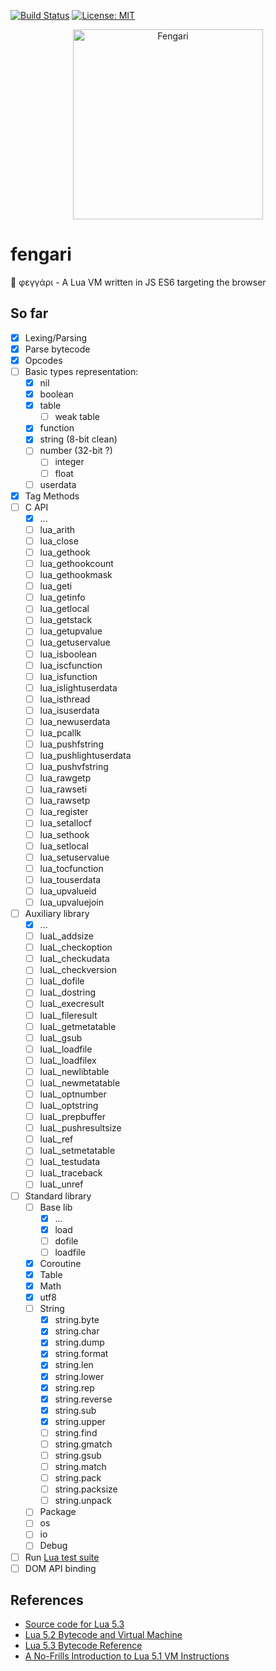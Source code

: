 [![Build Status](https://travis-ci.org/giann/fengari.svg?branch=master)](https://travis-ci.org/giann/fengari) [![License: MIT](https://img.shields.io/badge/License-MIT-yellow.svg)](https://opensource.org/licenses/MIT)

<p align="center">
    <img src="https://github.com/giann/fengari/raw/master/logo.png" alt="Fengari" width="304" height="304">
</p>

# fengari
🐺 φεγγάρι - A Lua VM written in JS ES6 targeting the browser

## So far

- [x] Lexing/Parsing
- [x] Parse bytecode
- [x] Opcodes
- [ ] Basic types representation:
    - [x] nil
    - [x] boolean
    - [x] table
        - [ ] weak table
    - [x] function
    - [x] string (8-bit clean)
    - [ ] number (32-bit ?)
        - [ ] integer
        - [ ] float
    - [ ] userdata
- [x] Tag Methods
- [ ] C API
    - [x] ...
    - [ ] lua_arith
    - [ ] lua_close
    - [ ] lua_gethook
    - [ ] lua_gethookcount
    - [ ] lua_gethookmask
    - [ ] lua_geti
    - [ ] lua_getinfo
    - [ ] lua_getlocal
    - [ ] lua_getstack
    - [ ] lua_getupvalue
    - [ ] lua_getuservalue
    - [ ] lua_isboolean
    - [ ] lua_iscfunction
    - [ ] lua_isfunction
    - [ ] lua_islightuserdata
    - [ ] lua_isthread
    - [ ] lua_isuserdata
    - [ ] lua_newuserdata
    - [ ] lua_pcallk
    - [ ] lua_pushfstring
    - [ ] lua_pushlightuserdata
    - [ ] lua_pushvfstring
    - [ ] lua_rawgetp
    - [ ] lua_rawseti
    - [ ] lua_rawsetp
    - [ ] lua_register
    - [ ] lua_setallocf
    - [ ] lua_sethook
    - [ ] lua_setlocal
    - [ ] lua_setuservalue
    - [ ] lua_tocfunction
    - [ ] lua_touserdata
    - [ ] lua_upvalueid
    - [ ] lua_upvaluejoin
- [ ] Auxiliary library
    - [x] ...
    - [ ] luaL_addsize
    - [ ] luaL_checkoption
    - [ ] luaL_checkudata
    - [ ] luaL_checkversion
    - [ ] luaL_dofile
    - [ ] luaL_dostring
    - [ ] luaL_execresult
    - [ ] luaL_fileresult
    - [ ] luaL_getmetatable
    - [ ] luaL_gsub
    - [ ] luaL_loadfile
    - [ ] luaL_loadfilex
    - [ ] luaL_newlibtable
    - [ ] luaL_newmetatable
    - [ ] luaL_optnumber
    - [ ] luaL_optstring
    - [ ] luaL_prepbuffer
    - [ ] luaL_pushresultsize
    - [ ] luaL_ref
    - [ ] luaL_setmetatable
    - [ ] luaL_testudata
    - [ ] luaL_traceback
    - [ ] luaL_unref
- [ ] Standard library
    - [ ] Base lib
        - [x] ...
        - [x] load
        - [ ] dofile
        - [ ] loadfile
    - [x] Coroutine
    - [x] Table
    - [x] Math
    - [x] utf8
    - [ ] String
        - [x] string.byte
        - [x] string.char
        - [x] string.dump
        - [x] string.format
        - [x] string.len
        - [x] string.lower
        - [x] string.rep
        - [x] string.reverse
        - [x] string.sub
        - [x] string.upper
        - [ ] string.find
        - [ ] string.gmatch
        - [ ] string.gsub
        - [ ] string.match
        - [ ] string.pack
        - [ ] string.packsize
        - [ ] string.unpack
    - [ ] Package
    - [ ] os
    - [ ] io
    - [ ] Debug
- [ ] Run [Lua test suite](https://github.com/lua/tests)
- [ ] DOM API binding

## References

- [Source code for Lua 5.3](lua.org/source/5.3/)
- [Lua 5.2 Bytecode and Virtual Machine](http://files.catwell.info/misc/mirror/lua-5.2-bytecode-vm-dirk-laurie/lua52vm.html)
- [Lua 5.3 Bytecode Reference](http://the-ravi-programming-language.readthedocs.io/en/latest/lua_bytecode_reference.html)
- [A No-Frills Introduction to Lua 5.1 VM Instructions](http://luaforge.net/docman/83/98/ANoFrillsIntroToLua51VMInstructions.pdf)